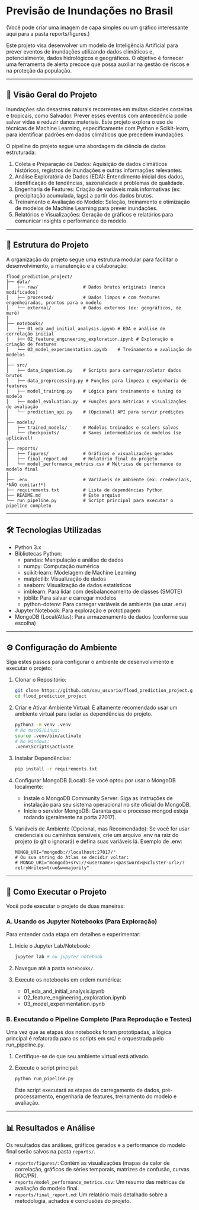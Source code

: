 # Previsão de Inundações no Brasil

(Você pode criar uma imagem de capa simples ou um gráfico interessante aqui para a pasta reports/figures.)

Este projeto visa desenvolver um modelo de Inteligência Artificial para prever eventos de inundações utilizando dados climáticos e, potencialmente, dados hidrológicos e geográficos. O objetivo é fornecer uma ferramenta de alerta precoce que possa auxiliar na gestão de riscos e na proteção da população.

---

## 🚀 Visão Geral do Projeto

Inundações são desastres naturais recorrentes em muitas cidades costeiras e tropicais, como Salvador. Prever esses eventos com antecedência pode salvar vidas e reduzir danos materiais. Este projeto explora o uso de técnicas de Machine Learning, especificamente com Python e Scikit-learn, para identificar padrões em dados climáticos que precedem inundações.

O pipeline do projeto segue uma abordagem de ciência de dados estruturada:

1. Coleta e Preparação de Dados: Aquisição de dados climáticos históricos, registros de inundações e outras informações relevantes.
2. Análise Exploratória de Dados (EDA): Entendimento inicial dos dados, identificação de tendências, sazonalidade e problemas de qualidade.
3. Engenharia de Features: Criação de variáveis mais informativas (ex: precipitação acumulada, lags) a partir dos dados brutos.
4. Treinamento e Avaliação do Modelo: Seleção, treinamento e otimização de modelos de Machine Learning para prever inundações.
5. Relatórios e Visualizações: Geração de gráficos e relatórios para comunicar insights e performance do modelo.

---

## 📂 Estrutura do Projeto

A organização do projeto segue uma estrutura modular para facilitar o desenvolvimento, a manutenção e a colaboração:

```text
flood_prediction_project/
├── data/
│   ├── raw/                 # Dados brutos originais (nunca modificados)
│   ├── processed/           # Dados limpos e com features engenheiradas, prontos para o modelo
│   └── external/            # Dados externos (ex: geográficos, de maré)
│
├── notebooks/
│   ├── 01_eda_and_initial_analysis.ipynb # EDA e análise de correlação inicial
│   ├── 02_feature_engineering_exploration.ipynb # Exploração e criação de features
│   └── 03_model_experimentation.ipynb    # Treinamento e avaliação de modelos
│
├── src/
│   ├── data_ingestion.py    # Scripts para carregar/coletar dados brutos
│   ├── data_preprocessing.py # Funções para limpeza e engenharia de features
│   ├── model_training.py    # Lógica para treinamento e tuning do modelo
│   ├── model_evaluation.py  # Funções para métricas e visualizações de avaliação
│   └── prediction_api.py    # (Opcional) API para servir predições
│
├── models/
│   ├── trained_models/      # Modelos treinados e scalers salvos
│   └── checkpoints/         # Saves intermediários de modelos (se aplicável)
│
├── reports/
│   ├── figures/             # Gráficos e visualizações gerados
│   ├── final_report.md      # Relatório final do projeto
│   └── model_performance_metrics.csv # Métricas de performance do modelo final
│
├── .env                     # Variáveis de ambiente (ex: credenciais, *NÃO comitar!*)
├── requirements.txt         # Lista de dependências Python
├── README.md                # Este arquivo
└── run_pipeline.py          # Script principal para executar o pipeline completo
```

---

## 🛠️ Tecnologias Utilizadas

- Python 3.x
- Bibliotecas Python:
  - pandas: Manipulação e análise de dados
  - numpy: Computação numérica
  - scikit-learn: Modelagem de Machine Learning
  - matplotlib: Visualização de dados
  - seaborn: Visualização de dados estatísticos
  - imblearn: Para lidar com desbalanceamento de classes (SMOTE)
  - joblib: Para salvar e carregar modelos
  - python-dotenv: Para carregar variáveis de ambiente (se usar .env)
- Jupyter Notebook: Para exploração e prototipagem
- MongoDB (Local/Atlas): Para armazenamento de dados (conforme sua escolha)

---

## ⚙️ Configuração do Ambiente

Siga estes passos para configurar o ambiente de desenvolvimento e executar o projeto:

1. Clonar o Repositório:

    ```bash
    git clone https://github.com/seu_usuario/flood_prediction_project.git
    cd flood_prediction_project
    ```

2. Criar e Ativar Ambiente Virtual:
    É altamente recomendado usar um ambiente virtual para isolar as dependências do projeto.

    ```bash
    python3 -m venv .venv
    # No macOS/Linux:
    source .venv/bin/activate
    # No Windows:
    .venv\Scripts\activate
    ```

3. Instalar Dependências:

    ```bash
    pip install -r requirements.txt
    ```

4. Configurar MongoDB (Local):
    Se você optou por usar o MongoDB localmente:

    - Instale o MongoDB Community Server: Siga as instruções de instalação para seu sistema operacional no site oficial do MongoDB.
    - Inicie o servidor MongoDB: Garanta que o processo mongod esteja rodando (geralmente na porta 27017).

5. Variáveis de Ambiente (Opcional, mas Recomendado):
    Se você for usar credenciais ou caminhos sensíveis, crie um arquivo .env na raiz do projeto (o git o ignorará) e defina suas variáveis lá.
    Exemplo de .env:

    ```text
    MONGO_URI="mongodb://localhost:27017/"
    # Ou sua string do Atlas se decidir voltar:
    # MONGO_URI="mongodb+srv://<username>:<password>@<cluster-url>/?retryWrites=true&w=majority"
    ```

---

## 🚀 Como Executar o Projeto

Você pode executar o projeto de duas maneiras:

### A. Usando os Jupyter Notebooks (Para Exploração)

Para entender cada etapa em detalhes e experimentar:

1. Inicie o Jupyter Lab/Notebook:

    ```bash
    jupyter lab # ou jupyter notebook
    ```

2. Navegue até a pasta ```notebooks/```.
3. Execute os notebooks em ordem numérica:
    - 01_eda_and_initial_analysis.ipynb
    - 02_feature_engineering_exploration.ipynb
    - 03_model_experimentation.ipynb

### B. Executando o Pipeline Completo (Para Reprodução e Testes)

Uma vez que as etapas dos notebooks foram prototipadas, a lógica principal é refatorada para os scripts em src/ e orquestrada pelo run_pipeline.py.

1. Certifique-se de que seu ambiente virtual está ativado.
2. Execute o script principal:

    ```bash
    python run_pipeline.py
    ```

    Este script executará as etapas de carregamento de dados, pré-processamento, engenharia de features, treinamento do modelo e avaliação.

---

## 📊 Resultados e Análise

Os resultados das análises, gráficos gerados e a performance do modelo final serão salvos na pasta ```reports/```.

- ```reports/figures/```: Contém as visualizações (mapas de calor de correlação, gráficos de séries temporais, matrizes de confusão, curvas ROC/PR).
- ```reports/model_performance_metrics.csv```: Um resumo das métricas de avaliação do modelo final.
- ```reports/final_report.md```: Um relatório mais detalhado sobre a metodologia, achados e conclusões do projeto.
